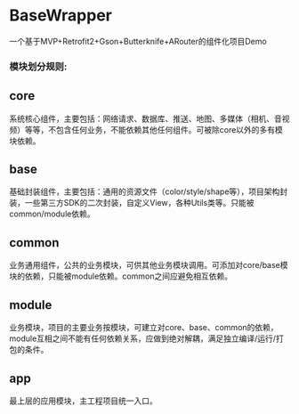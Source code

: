 # BaseWrapper
一个基于MVP+Retrofit2+Gson+Butterknife+ARouter的组件化项目Demo

<h3>模块划分规则:</h3>

## core
系统核心组件，主要包括：网络请求、数据库、推送、地图、多媒体（相机、音视频）等等，不包含任何业务，不能依赖其他任何组件。可被除core以外的多有模块依赖。

## base
基础封装组件，主要包括：通用的资源文件（color/style/shape等），项目架构封装，一些第三方SDK的二次封装，自定义View，各种Utils类等。只能被common/module依赖。

## common
业务通用组件，公共的业务模块，可供其他业务模块调用。可添加对core/base模块的依赖，只能被module依赖。common之间应避免相互依赖。

## module
业务模块，项目的主要业务按模块，可建立对core、base、common的依赖，module互相之间不能有任何依赖关系，应做到绝对解耦，满足独立编译/运行/打包的条件。

## app
最上层的应用模块，主工程项目统一入口。
